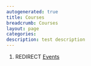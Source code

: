 ```yaml
---
autogenerated: true
title: Courses
breadcrumb: Courses
layout: page
categories: 
description: test description
---
```


1.  REDIRECT [Events](Events "wikilink")
